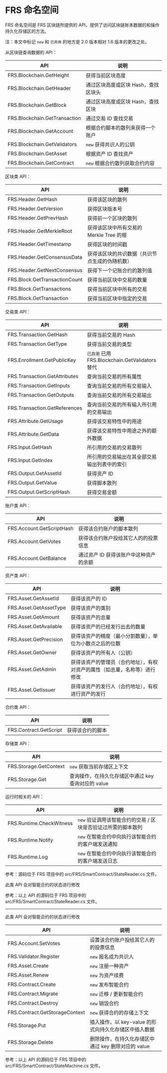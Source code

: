 # FRS 命名空间

FRS 命名空间是 FRS 区块链所提供的 API，提供了访问区块链账本数据的和操作持久化存储区的方法。

注：本文中标记 `new` 和 ` 已弃用 ` 的地方是 2.0 版本相对 1.6 版本的更改之处。

从区块链查询数据的 API：

| API                                 | 说明                   |
| ----------------------------------- | -------------------- |
| FRS.Blockchain.GetHeight      | 获得当前区块高度             |
| FRS.Blockchain.GetHeader      | 通过区块高度或区块 Hash，查找区块头 |
| FRS.Blockchain.GetBlock       | 通过区块高度或区块 Hash，查找区块  |
| FRS.Blockchain.GetTransaction | 通过交易 ID 查找交易         |
| FRS.Blockchain.GetAccount     | 根据合约脚本的散列来获得一个账户     |
| FRS.Blockchain.GetValidators  | `new` 获得共识人的公钥       |
| FRS.Blockchain.GetAsset       | 根据资产 ID 查找资产         |
| FRS.Blockchain.GetContract    | `new` 根据合约散列获取合约内容   |

区块类 API：

| API                                 | 说明                         |
| ----------------------------------- | -------------------------- |
| FRS.Header.GetHash            | 获得该区块的散列                   |
| FRS.Header.GetVersion         | 获得区块版本号                    |
| FRS.Header.GetPrevHash        | 获得前一个区块的散列                 |
| FRS.Header.GetMerkleRoot      | 获得该区块中所有交易的 Merkle Tree 的根 |
| FRS.Header.GetTimestamp       | 获得区块的时间戳                   |
| FRS.Header.GetConsensusData   | 获得该区块的共识数据（共识节点生成的伪随机数）    |
| FRS.Header.GetNextConsensus   | 获得下一个记账合约的散列值              |
| FRS.Block.GetTransactionCount | 获得当前区块中交易的数量               |
| FRS.Block.GetTransactions     | 获得当前区块中所有的交易               |
| FRS.Block.GetTransaction      | 获得当前区块中指定的交易               |

交易类 API：

| API                                 | 说明                                       |
| ----------------------------------- | ---------------------------------------- |
| FRS.Transaction.GetHash       | 获得当前交易的 Hash                             |
| FRS.Transaction.GetType       | 获得当前交易的类型                                |
| FRS.Enrollment.GetPublicKey   | ` 已弃用 ` 已用 FRS.Blockchain.GetValidators 替代 |
| FRS.Transaction.GetAttributes | 查询当前交易的所有属性                              |
| FRS.Transaction.GetInputs     | 查询当前交易的所有交易输入                            |
| FRS.Transaction.GetOutputs    | 查询当前交易的所有交易输出                            |
| FRS.Transaction.GetReferences | 查询当前交易的所有输入所引用的交易输出                      |
| FRS.Attribute.GetUsage        | 获得该交易特性中的用途                              |
| FRS.Attribute.GetData         | 获得该交易特性中用途之外的额外数据                        |
| FRS.Input.GetHash             | 所引用的交易的交易散列                              |
| FRS.Input.GetIndex            | 所引用的交易输出在其全部交易输出列表中的索引                   |
| FRS.Output.GetAssetId         | 获得资产 ID                                  |
| FRS.Output.GetValue           | 获得脚本散列                                   |
| FRS.Output.GetScriptHash      | 获得交易金额                                   |

账户类 API：

| API                             | 说明                  |
| ------------------------------- | ------------------- |
| FRS.Account.GetScriptHash | 获得该合约账户的脚本散列        |
| FRS.Account.GetVotes      | 获得该合约账户投给其它人的的投票信息  |
| FRS.Account.GetBalance    | 通过资产 ID 获得该账户中这种资产的余额 |

资产类 API：

| API                          | 说明                                    |
| ---------------------------- | ------------------------------------- |
| FRS.Asset.GetAssetId   | 获得该资产的 ID                              |
| FRS.Asset.GetAssetType | 获得该资产的类别                              |
| FRS.Asset.GetAmount    | 获得该资产的总量                              |
| FRS.Asset.GetAvailable | 获得该资产的已经发行出去的数量                       |
| FRS.Asset.GetPrecision | 获得该资产的精度（最小分割数量），单位为小数点之后的位数          |
| FRS.Asset.GetOwner     | 获得该资产的所有人（公钥）                         |
| FRS.Asset.GetAdmin     | 获得该资产的管理员（合约地址），有权对资产的属性（如总量，名称等）进行修改 |
| FRS.Asset.GetIssuer    | 获得该资产的发行人（合约地址），有权进行资产的发行             |

合约类 API：

| API                          | 说明       |
| ---------------------------- | -------- |
| FRS.Contract.GetScript | 获得该合约的脚本 |

存储类 API：

| API                          | 说明                              |
| ---------------------------- | ------------------------------- |
| FRS.Storage.GetContext | `new` 获取当前存储区上下文                |
| FRS.Storage.Get        | 查询操作，在持久化存储区中通过 key 查询对应的 value |

运行时相关的 API：


| API                            | 说明                                |
| ------------------------------ | --------------------------------- |
| FRS.Runtime.CheckWitness | `new` 验证调用该智能合约的交易 / 区块是否验证过所需的脚本散列 |
| FRS.Runtime.Notify       | `new` 在智能合约中向执行该智能合约的客户端发送通知      |
| FRS.Runtime.Log          | `new` 在智能合约中向执行该智能合约的客户端发送日志      |

参考：源码位于 FRS 项目中的 src/FRS/SmartContract/StateReader.cs 文件。

此类 API 会对智能合约的状态进行修改

参考：以上 API 的源码位于 FRS 项目中的 src/FRS/SmartContract/StateReader.cs 文件。

------

此类 API 会对智能合约的状态进行修改

| API                                  | 说明                               |
| ------------------------------------ | -------------------------------- |
| FRS.Account.SetVotes           | 设置该合约账户投给其它人的的投票信息               |
| FRS.Validator.Register         | `new` 报名成为共识人                    |
| FRS.Asset.Create               | `new` 注册一种资产                     |
| FRS.Asset.Renew                | `new` 为资产续费                      |
| FRS.Contract.Create            | `new` 发布智能合约                     |
| FRS.Contract.Migrate           | `new` 迁移 / 更新智能合约                  |
| FRS.Contract.Destroy           | `new` 销毁合约                       |
| FRS.Contract.GetStorageContext | `new` 获得合约的存储上下文                 |
| FRS.Storage.Put                | 插入操作，以 key-value 的形式向持久化存储区中插入数据 |
| FRS.Storage.Delete             | 删除操作，在持久化存储区中通过 key 删除对应的 value  |

参考：以上 API 的源码位于 FRS 项目中的 src/FRS/SmartContract/StateMachine.cs 文件。
